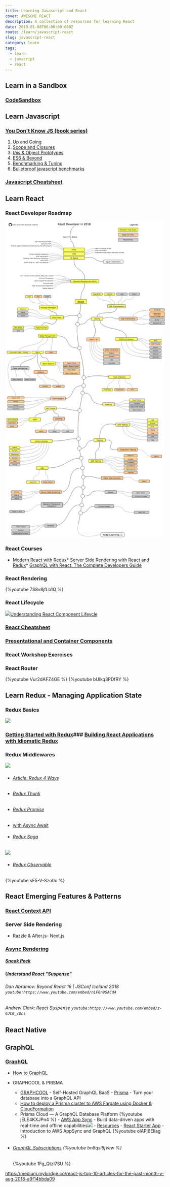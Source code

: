 ```yaml
---
title: Learning Javascript and React
cover: AWESOME REACT
description: A collection of resources for learning React
date: 2019-01-08T06:00:00.000Z
route: /learn/javascript-react
slug: javascript-react
category: learn
tags:
  - learn
  - javacript
  - react
---
```


## Learn in a Sandbox
### [CodeSandbox](https://codesandbox.io/)
## Learn Javascript
### [You Don't Know JS (book series)](https://github.com/getify/You-Dont-Know-JS/blob/master/README.md)

1. [Up and Going](https://github.com/getify/You-Dont-Know-JS/blob/master/up%20&%20going/README.md#you-dont-know-js-up--going)
2. [Scope and Closures](https://github.com/getify/You-Dont-Know-JS/blob/master/scope%20&%20closures/README.md#you-dont-know-js-scope--closures)
3. [_this_ & Object Prototypes](https://github.com/getify/You-Dont-Know-JS/blob/master/this%20&%20object%20prototypes/README.md#you-dont-know-js-this--object-prototypes)
4. [ES6 & Beyond](https://github.com/getify/You-Dont-Know-JS/tree/master/es6%20%26%20beyond)
5. [Benchmarking & Tuning](https://github.com/getify/You-Dont-Know-JS/blob/master/async%20%26%20performance/ch6.md)
6. [Bulletproof javascript benchmarks](https://calendar.perfplanet.com/2010/bulletproof-javascript-benchmarks/)

### [Javascript Cheatsheet](https://github.com/DrkSephy/es6-cheatsheet)
## Learn React
### React Developer Roadmap
![](https://github.com/adam-golab/react-developer-roadmap/raw/master/roadmap.png)
### React Courses
* [Modern React with Redux](https://www.udemy.com/react-redux/)* [Server Side Rendering with React and Redux](https://www.udemy.com/server-side-rendering-with-react-and-redux/)* [GraphQL with React: The Complete Developers Guide](https://www.udemy.com/graphql-with-react-course/)
### React Rendering
{%youtube 7S8v8jfLb1Q %}
### React Lifecycle
![](https://i.imgur.com/ipSkur0.png)[Understanding React Component Lifeycle](https://medium.com/@baphemot/understanding-reactjs-component-life-cycle-823a640b3e8d)
### [React Cheatsheet](https://reactcheatsheet.com/)
### [Presentational and Container Components](https://medium.com/@dan_abramov/smart-and-dumb-components-7ca2f9a7c7d0)
### [React Workshop Exercises](https://github.com/ReactTraining/react-workshop/tree/master/subjects)
### React Router
{%youtube Vur2dAFZ4GE %}
{%youtube bUlkq3PDfRY %}
## Learn Redux - Managing Application State
### Redux Basics
![](https://raw.githubusercontent.com/ReactTraining/react-workshop/master/slides/Redux.gif)
### [Getting Started with Redux](https://egghead.io/courses/getting-started-with-redux)### [Building React Applications with Idiomatic Redux](https://egghead.io/courses/building-react-applications-with-idiomatic-redux)
### Redux Middlewares

![](https://i.imgur.com/HVskLcj.gif)
* ###### [Article: Redux 4 Ways](https://medium.com/react-native-training/redux-4-ways-95a130da0cdc)
* ###### [Redux Thunk](https://github.com/gaearon/redux-thunk)
* ###### [Redux Promise](https://github.com/pburtchaell/redux-promise-middleware)
* [with Async Await](https://github.com/pburtchaell/redux-promise-middleware/blob/master/docs/guides/async-await.md)
* ###### [Redux Saga](https://redux-saga.js.org/docs/introduction/BeginnerTutorial.html)
![](https://resizer.yalantis.com/w770/uploads/ckeditor/pictures/2602/content_002.jpg)
* ###### [Redux Observable](https://github.com/redux-observable/redux-observable)
{%youtube sF5-V-Szo0c %}


## React Emerging Features & Patterns

### [React Context API](https://medium.com/dailyjs/reacts-%EF%B8%8F-new-context-api-70c9fe01596b)


### Server Side Rendering
- Razzle & After.js- Next.js
### [Async Rendering](https://reactjs.org/blog/2018/03/27/update-on-async-rendering.html)
##### [Sneak Peek](https://reactjs.org/blog/2018/03/01/sneak-peek-beyond-react-16.html)
##### [Understand React "Suspense"](https://medium.com/@baphemot/understanding-react-suspense-1c73b4b0b1e6)

###### Dan Abramov: Beyond React 16 | JSConf Iceland 2018 `youtube:https://www.youtube.com/embed/nLF0n9SACd4`
###### Andrew Clark: React Suspense `youtube:https://www.youtube.com/embed/z-6JC0_cOns`

## React Native
## GraphQL
### [GraphQL](http://graphql.org/)
- [How to GraphQL](https://www.howtographql.com/)
- GRAPHCOOL & PRISMA
    - [GRAPHCOOL](https://graph.cool) - Self-Hosted GraphQL BaaS    - [Prisma](https://www.prisma.io/) - Turn your database into a GraphQL API
    - [How to deploy a Prisma cluster to AWS Fargate using Docker & CloudFormation](https://blog.graph.cool/how-to-deploy-a-prisma-cluster-to-aws-fargate-using-docker-cloudformation-293aa8727b89)
    - Prisma Cloud — A GraphQL Database Platform    {%youtube jELE4KXJPn4 %}     - [AWS App Sync](https://aws.amazon.com/appsync/) - Build data-driven apps with real-time and offline capabilities![](https://d1.awsstatic.com/products/AWS-mobile/DeepDish/Flow_Diagrams_Reinvent_DeepDish_112617_CM_2.6baa23c6cda3a8510bfaff069f2375d955dd2ca6.png)     - [Resources](https://aws.amazon.com/appsync/resources/)    - [React Starter App](https://github.com/aws-samples/aws-mobile-appsync-events-starter-react)    - Introduction to AWS AppSync and GraphQL    {%youtube olAPj6EIlag %}    

- ###### [GraphQL Subscriptions](https://www.apollographql.com/docs/react/advanced/subscriptions.html)        {%youtube bn8qsi8jVew %}
    {%youtube 1Fg_QtzI7SU %}

https://medium.mybridge.co/react-js-top-10-articles-for-the-past-month-v-aug-2018-a9f14bbda09
